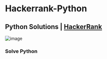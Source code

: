 # Hackerrank-Python


## Python Solutions | <a href="https://www.hackerrank.com/" target="_blank">HackerRank</a>

![image](https://user-images.githubusercontent.com/118390636/212944131-58a3dba5-5076-41fa-a001-23d561b9da8a.png)

<p align="center">
  <h3 href="https://www.hackerrank.com/domains/python?filters%5Bstatus%5D%5B%5D=unsolved&badge_type=python" target="_blank">Solve Python</h3>
</p>
